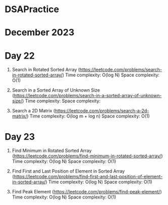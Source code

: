 # DSAPractice

# December 2023
# Day 22 
1. Search in Rotated Sorted Array (https://leetcode.com/problems/search-in-rotated-sorted-array/)
Time complexity: O(log N)
Space complexity: O(1)

2. Search in a Sorted Array of Unknown Size (https://leetcode.com/problems/search-in-a-sorted-array-of-unknown-size/)
Time complexity: 
Space complexity: 

3. Search a 2D Matrix (https://leetcode.com/problems/search-a-2d-matrix/)
Time complexity: O(log m + log n)
Space complexity: O(1)

# Day 23
1. Find Minimum in Rotated Sorted Array (https://leetcode.com/problems/find-minimum-in-rotated-sorted-array/)
Time complexity: O(log N)
Space complexity: O(1)

2. Find First and Last Position of Element in Sorted Array (https://leetcode.com/problems/find-first-and-last-position-of-element-in-sorted-array/)
Time complexity: O(log N)
Space complexity: O(1)

3. Find Peak Element (https://leetcode.com/problems/find-peak-element/)
Time complexity: O(log N)
Space complexity: O(1)

